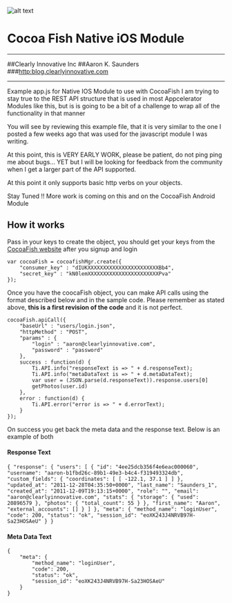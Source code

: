 ![alt text](http://clearlyinnovative.com/images/logo_transparent.png "Title")

# Cocoa Fish Native iOS Module

---

##Clearly Innovative Inc
##Aaron K. Saunders
###[http:blog.clearlyinnovative.com](http:blog.clearlyinnovative.com)

---

 Example app.js for Native IOS Module to use with CocoaFish
 I am trying to stay true to the REST API structure that is used
 in most Appcelerator Modules like this, but is is going to be
 a bit of a challenge to wrap all of the functionality in that manner

 You will see by reviewing this example file, that it is very similar
 to the one I posted a few weeks ago that was used for the javascript 
 module I was writing.

 At this point, this is VERY EARLY WORK, please be patient, do not ping
 ping me about bugs... YET but I will be looking for feedback from the 
 community when I get a larger part of the API supported.

 At this point it only supports basic http verbs on your objects.

 Stay Tuned !! More work is coming on this and on the CocoaFish 
 Android Module 

## How it works

Pass in your keys to create the object, you should get your keys from the 
[CocoaFish website](www.cocoafish.com) after you signup and login

    var cocoaFish = cocoafishMgr.create({
	    "consumer_key" : "dIUKXXXXXXXXXXXXXXXXXXXXXXXBb4",
	    "secret_key" : "kN0lemXXXXXXXXXXXXXXXXXXXXXXXPva"
    });


Once you have the coocaFish object, you can make API calls using the format described below and in the sample code. Please remember as stated above, **this is a first revision of the code** and it is not perfect.

    cocoaFish.apiCall({
	    "baseUrl" : "users/login.json",
	    "httpMethod" : "POST",
	    "params" : {
		    "login" : "aaron@clearlyinnovative.com",
		    "password" : "password"
	    },
	    success : function(d) {
		    Ti.API.info("responseText is => " + d.responseText);
		    Ti.API.info("metaDataText is => " + d.metaDataText);
		    var user = (JSON.parse(d.responseText)).response.users[0]
		    getPhotos(user.id) 
	    },
	    error : function(d) {
		    Ti.API.error("error is => " + d.errorText);
	    }
    });

On success you get back the meta data and the response text. Below is an example of both

#### Response Text
`{
    "response": {
        "users": [
            {
                "id": "4ee25dcb356f4e6eac000060",
                "username": "aaron-b1fbd26c-89b1-49e3-b4c4-f319493324db",
                "custom_fields": {
                    "coordinates": [
                        [
                            -122.1,
                            37.1
                        ]
                    ]
                },
                "updated_at": "2011-12-28T04:35:50+0000",
                "last_name": "Saunders_1",
                "created_at": "2011-12-09T19:13:15+0000",
                "role": "",
                "email": "aaron@clearlyinnovative.com",
                "stats": {
                    "storage": {
                        "used": 20896579
                    },
                    "photos": {
                        "total_count": 55
                    }
                },
                "first_name": "Aaron",
                "external_accounts": []
            }
        ]
    },
    "meta": {
        "method_name": "loginUser",
        "code": 200,
        "status": "ok",
        "session_id": "eoXK243J4NRVB97H-Sa23HOSAeU"
    }
}`


#### Meta Data Text
    {
        "meta": {
            "method_name": "loginUser",
            "code": 200,
            "status": "ok",
            "session_id": "eoXK243J4NRVB97H-Sa23HOSAeU"
        }
    }